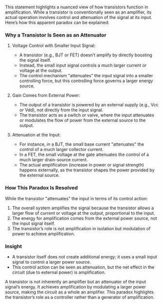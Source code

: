 This statement highlights a nuanced view of how transistors function in amplification. While a transistor is conventionally seen as an amplifier, its actual operation involves control and attenuation of the signal at its input. Here’s how this apparent paradox can be explained:

### Why a Transistor Is Seen as an Attenuator

1. Voltage Control with Smaller Input Signal:
   - A transistor (e.g., BJT or FET) doesn’t amplify by directly boosting the signal itself.
   - Instead, the small input signal controls a much larger current or voltage at the output.
   - The control mechanism "attenuates" the input signal into a smaller controlling force, but this controlling force governs a larger energy source.

2. Gain Comes from External Power:
   - The output of a transistor is powered by an external supply (e.g., Vcc or Vdd), not directly from the input signal.
   - The transistor acts as a switch or valve, where the input attenuates or modulates the flow of power from the external source to the output.

3. Attenuation at the Input:
   - For instance, in a BJT, the small base current "attenuates" the control of a much larger collector current.
   - In a FET, the small voltage at the gate attenuates the control of a much larger drain-source current.
   - The actual amplification (increase in power or signal strength) happens externally, as the transistor shapes the power provided by the external source.

### How This Paradox Is Resolved

While the transistor "attenuates" the input in terms of its control action:

1. The overall system amplifies the signal because the transistor allows a larger flow of current or voltage at the output, proportional to the input.
2. The energy for amplification comes from the external power source, not the input signal itself.
3. The transistor’s role is not amplification in isolation but modulation of power to achieve amplification.

### Insight

- A transistor itself does not create additional energy; it uses a small input signal to control a larger power source.
- This control action can be seen as attenuation, but the net effect in the circuit (due to external power) is amplification.

A transistor is not inherently an amplifier but an attenuator of the input signal’s energy. It achieves amplification by modulating a larger power source, making the circuit as a whole an amplifier. This paradox highlights the transistor’s role as a controller rather than a generator of amplification.
